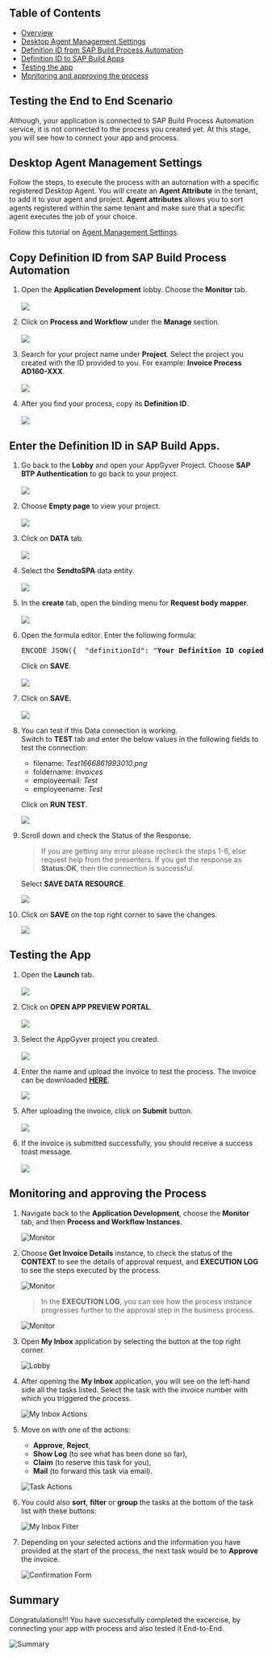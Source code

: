 ## Table of Contents
- [Overview](#overview)
- [Desktop Agent Management Settings](#AgentSettings)
- [Definition ID from SAP Build Process Automation](#SPA)
- [Definition ID to SAP Build Apps](#build)
- [Testing the app](#Test)
- [Monitoring and approving the process](#name)

## Testing the End to End Scenario <a name="overview"></a>
Although, your application is connected to SAP Build Process Automation service, it is not connected to the process you created yet. At this stage, you will see how to connect your app and process.


## Desktop Agent Management Settings <a name="AgentSettings"></a>
Follow the steps, to execute the process with an automation with a specific registered Desktop Agent.
You will create an **Agent Attribute** in the tenant, to add it to your agent and project.
**Agent attributes** allows you to sort agents registered within the same tenant and make sure that a specific agent executes the job of your choice.

Follow this tutorial on [Agent Management Settings](https://developers.sap.com/tutorials/spa-run-agent-settings.html).

## Copy Definition ID from SAP Build Process Automation <a name="SPA"></a>

1. Open the <b>Application Development</b> lobby. Choose the <b>Monitor</b> tab.<br><br>
![](images/ss1.png)

2. Click on <b>Process and Workflow</b> under the <b>Manage </b> section.<br><br>
![](images/Processes%20and%20Workflows.png)

3. Search for your project name under <b>Project</b>. Select the project you created with the ID provided to you. For example: <b>Invoice Process AD160-XXX</b>.<br><br>
![](images/Search%20invoice.png)

4. After you find your process, copy its <b>Definition ID</b>.<br><br>
![](images/Def%20ID.png)

## Enter the Definition ID in SAP Build Apps. <a name="build"></a>

1. Go back to the **Lobby** and open your AppGyver Project. Choose **SAP BTP Authentication** to go back to your project.<br><br>
![](images/01.png)

2. Choose **Empty page** to view your project.<br><br>
![](images/02.png)

3. Click on <b>DATA</b> tab. <br><br>
![](images/ss4.png)

4. Select the <b>SendtoSPA</b> data entity.<br><br>
![](images/ss5.png)

5. In the <b>create</b> tab, open the binding menu for <b> Request body mapper</b>.<br><br>
![](images/ss6.png)

6. Open the formula editor. Enter the following formula:

    <pre>ENCODE_JSON({  "definitionId": "<b>Your Definition ID copied from SPA</b> ",  "context":  query.record })  </pre>

    Click on <b>SAVE</b>.<br><br>
    ![](images/ss7.png)

7. Click on <b>SAVE.</b><br><br>
    ![](images/ss8.png)

8. You can test if this Data connection is working.<br>Switch to <b>TEST</b> tab and enter the below values in the following fields to test the connection:
    - filename: <i>Test1666861993010.png</i>
    - foldername: <i>Invoices</i>
    - employeemail: <i>Test</i>
    - employeename: <i>Test</i>

    Click on <b>RUN TEST</b>.

    ![](images/Test1.png)

10. Scroll down and check the Status of the Response.

    > If you are getting any error please recheck the steps 1-6, else request help from the presenters.
If you get the response as <b>Status:OK</b>, then the connection is successful.<br>

    Select **SAVE DATA RESOURCE**.

    ![](images/Test2.png)


11. Click on <b>SAVE</b> on the top right corner to save the changes.

    ![](images/ss10.png)


## Testing the App <a name="Test"></a>

1. Open the <b>Launch</b> tab.<br><br>
![](images/ss11.png)

2. Click on <b> OPEN APP PREVIEW PORTAL</b>.<br><br>
![](images/ss12.png)

3. Select the AppGyver project you created.<br><br>
![](images/App.png)

4. Enter the name and upload the invoice to test the process.
The invoice can be downloaded <a href="https://github.com/SAP-samples/teched2022-AD160/blob/main/exercises/1_CreateAppGyverProject/images/Invoice.png?raw=true">**HERE**</a>.

    ![](images/ss14.png)

5. After uploading the invoice, click on **Submit** button.<br><br>
![](images/Submit%20.png)

6. If the invoice is submitted successfully, you should receive a success toast message.<br><br>
![](images/Successs%20s.png)


## Monitoring and approving the Process <a name="name"></a>

1. Navigate back to the **Application Development**, choose the **Monitor** tab, and then **Process and Workflow Instances**.

    ![Monitor](images/01_Monitor.png)

2. Choose **Get Invoice Details** instance, to check the status of the **CONTEXT** to see the details of approval request, and **EXECUTION LOG** to see the steps executed by the process.

    ![Monitor](images/BB1.png)

    > In the **EXECUTION LOG**, you can see how the process instance progresses further to the approval step in the business process.

    ![Monitor](images/BB2.png)

3. Open **My Inbox** application by selecting the button at the top right corner.

    ![Lobby](images/BB3.png)

4. After opening the **My Inbox** application, you will see on the left-hand side all the tasks listed. Select the task with the invoice number with which you triggered the process.

    ![My Inbox Actions](images/03_MyInbox_Actions.png)

5. Move on with one of the actions:
      - **Approve**, **Reject**,
      - **Show Log** (to see what has been done so far),
      - **Claim** (to reserve this task for you),
      - **Mail** (to forward this task via email).

      ![Task Actions](images/04_TaskActions.png)

10. You could also **sort**, **filter** or **group** the tasks at the bottom of the task list with these buttons:

    ![My Inbox Filter](images/05_MyInbox_Filter.png)

11. Depending on your selected actions and the information you have provided at the start of the process, the next task would be to **Approve** the invoice.

    ![Confirmation Form](images/06_ConfirmationForm.png)




## Summary

Congratulations!!! You have successfully completed the excercise, by connecting your app with process and also tested it End-to-End.

![Summary](./images/Summary.png)
